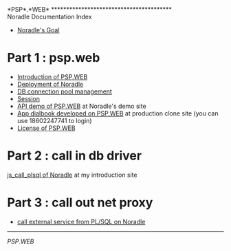 <link type="text/css" rel="stylesheet" href="doc.css" />
<span class="psp_logo">*PSP*.*WEB*<span>
****************************************

<div id="title">  Noradle Documentation Index  </div>


* [Noradle's Goal](NoradleGoal.html)

Part 1 : psp.web
==========

* [Introduction of PSP.WEB](introduction.html)
* [Deployment of Noradle](deployment.html)
* [DB connection pool management](db_conn_pool_mgm.html)
* [Session](session.html)
* [API demo of PSP.WEB](http://qht-test.noradle.com/demo) at Noradle's demo site
* [App dialbook developed on PSP.WEB](http://qht-test.noradle.com/com) at production clone site (you can use 18602247741 to login)
* [License of PSP.WEB](license.html)

Part 2 : call in db driver
======

[js_call_plsql of Noradle](js_call_plsql.html) at my introduction site


Part 3 : call out net proxy
======

* [call external service from PL/SQL on Noradle](direct_call_out.html)


**********************************************
<span class="psp_logo footer">*PSP*.*WEB*<span>
